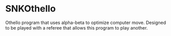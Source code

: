 # SNKOthello
Othello program that uses alpha-beta to optimize computer move. Designed to be played with a referee that allows this program to play another. 
